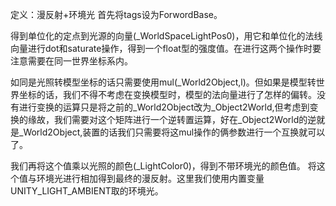 定义：漫反射+环境光
首先将tags设为ForwordBase。

得到单位化的定点到光源的向量(_WorldSpaceLightPos0)，用它和单位化的法线向量进行dot和saturate操作，得到一个float型的强度值。在进行这两个操作时要注意需要在同一世界坐标系内。

如同是光照转模型坐标的话只需要使用mul(_World2Object,l)。但如果是模型转世界坐标的话，我们不得不考虑在变换模型时，模型的法向量进行了怎样的偏转。没有进行变换的运算只是将之前的_World2Object改为_Object2World,但考虑到变换的缘故，我们需要对这个矩阵进行一个逆转置运算，好在_Object2World的逆就是_World2Object,装置的话我们只需要将这mul操作的俩参数进行一个互换就可以了。

我们再将这个值乘以光照的颜色(_LightColor0)，得到不带环境光的颜色值。
将这个值与环境光进行相加得到最终的漫反射。这里我们使用内置变量UNITY_LIGHT_AMBIENT取的环境光。
